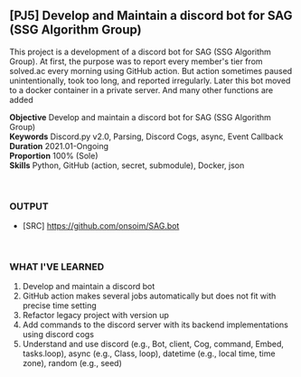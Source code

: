 
## [PJ5] Develop and Maintain a discord bot for SAG (SSG Algorithm Group)

This project is a development of a discord bot for SAG (SSG Algorithm Group). At first, the purpose was to report every member's tier from solved.ac every morning using GitHub action. But action sometimes paused unintentionally, took too long, and reported irregularly. Later this bot moved to a docker container in a private server. And many other functions are added

**Objective** Develop and maintain a discord bot for SAG (SSG Algorithm Group)<br>
**Keywords** Discord.py v2.0, Parsing, Discord Cogs, async, Event Callback<br>
**Duration** 2021.01-Ongoing<br>
**Proportion** 100% (Sole)<br>
**Skills** Python, GitHub (action, secret, submodule), Docker, json

<br>

### OUTPUT

- [SRC] https://github.com/onsoim/SAG.bot

<br>

### WHAT I'VE LEARNED

1. Develop and maintain a discord bot
2. GitHub action makes several jobs automatically but does not fit with precise time setting
3. Refactor legacy project with version up
4. Add commands to the discord server with its backend implementations using discord cogs
5. Understand and use discord (e.g., Bot, client, Cog, command, Embed, tasks.loop), async (e.g., Class, loop), datetime (e.g., local time, time zone), random (e.g., seed)
